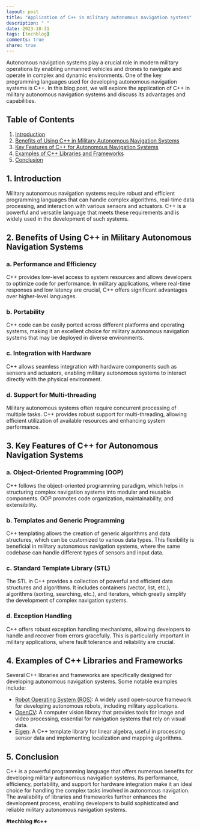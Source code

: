 ```yaml
---
layout: post
title: "Application of C++ in military autonomous navigation systems"
description: " "
date: 2023-10-31
tags: [techblog]
comments: true
share: true
---
```


Autonomous navigation systems play a crucial role in modern military operations by enabling unmanned vehicles and drones to navigate and operate in complex and dynamic environments. One of the key programming languages used for developing autonomous navigation systems is C++. In this blog post, we will explore the application of C++ in military autonomous navigation systems and discuss its advantages and capabilities.

## Table of Contents

1. [Introduction](#introduction)
2. [Benefits of Using C++ in Military Autonomous Navigation Systems](#benefits-of-using-c++-in-military-autonomous-navigation-systems)
3. [Key Features of C++ for Autonomous Navigation Systems](#key-features-of-c++-for-autonomous-navigation-systems)
4. [Examples of C++ Libraries and Frameworks](#examples-of-c++-libraries-and-frameworks)
5. [Conclusion](#conclusion)

## 1. Introduction <a name="introduction"></a>

Military autonomous navigation systems require robust and efficient programming languages that can handle complex algorithms, real-time data processing, and interaction with various sensors and actuators. C++ is a powerful and versatile language that meets these requirements and is widely used in the development of such systems.

## 2. Benefits of Using C++ in Military Autonomous Navigation Systems <a name="benefits-of-using-c++-in-military-autonomous-navigation-systems"></a>

### a. Performance and Efficiency

C++ provides low-level access to system resources and allows developers to optimize code for performance. In military applications, where real-time responses and low latency are crucial, C++ offers significant advantages over higher-level languages.

### b. Portability

C++ code can be easily ported across different platforms and operating systems, making it an excellent choice for military autonomous navigation systems that may be deployed in diverse environments.

### c. Integration with Hardware

C++ allows seamless integration with hardware components such as sensors and actuators, enabling military autonomous systems to interact directly with the physical environment.

### d. Support for Multi-threading

Military autonomous systems often require concurrent processing of multiple tasks. C++ provides robust support for multi-threading, allowing efficient utilization of available resources and enhancing system performance.

## 3. Key Features of C++ for Autonomous Navigation Systems <a name="key-features-of-c++-for-autonomous-navigation-systems"></a>

### a. Object-Oriented Programming (OOP)

C++ follows the object-oriented programming paradigm, which helps in structuring complex navigation systems into modular and reusable components. OOP promotes code organization, maintainability, and extensibility.

### b. Templates and Generic Programming

C++ templating allows the creation of generic algorithms and data structures, which can be customized to various data types. This flexibility is beneficial in military autonomous navigation systems, where the same codebase can handle different types of sensors and input data.

### c. Standard Template Library (STL)

The STL in C++ provides a collection of powerful and efficient data structures and algorithms. It includes containers (vector, list, etc.), algorithms (sorting, searching, etc.), and iterators, which greatly simplify the development of complex navigation systems.

### d. Exception Handling

C++ offers robust exception handling mechanisms, allowing developers to handle and recover from errors gracefully. This is particularly important in military applications, where fault tolerance and reliability are crucial.

## 4. Examples of C++ Libraries and Frameworks <a name="examples-of-c++-libraries-and-frameworks"></a>

Several C++ libraries and frameworks are specifically designed for developing autonomous navigation systems. Some notable examples include:

- [Robot Operating System (ROS)](https://www.ros.org/): A widely used open-source framework for developing autonomous robots, including military applications.
- [OpenCV](https://opencv.org/): A computer vision library that provides tools for image and video processing, essential for navigation systems that rely on visual data.
- [Eigen](http://eigen.tuxfamily.org/): A C++ template library for linear algebra, useful in processing sensor data and implementing localization and mapping algorithms.

## 5. Conclusion <a name="conclusion"></a>

C++ is a powerful programming language that offers numerous benefits for developing military autonomous navigation systems. Its performance, efficiency, portability, and support for hardware integration make it an ideal choice for handling the complex tasks involved in autonomous navigation. The availability of libraries and frameworks further enhances the development process, enabling developers to build sophisticated and reliable military autonomous navigation systems.

**#techblog #c++**